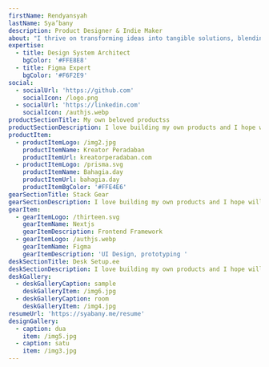 ```yaml
---
firstName: Rendyansyah
lastName: Sya’bany
description: Product Designer & Indie Maker
about: "I thrive on transforming ideas into tangible solutions, blending aesthetics with functionality to create products that delight users.\L\n\n\n\nThe empathy-driven approach allows me to create products that truly resonate with the end-users, making a positive impact on their lives. I am dedicated to human-centered design principles, where the user's experience takes center stage in every decision I make."
expertise:
  - title: Design System Architect
    bgColor: '#FFE8E8'
  - title: Figma Expert
    bgColor: '#F6F2E9'
social:
  - socialUrl: 'https://github.com'
    socialIcon: /logo.png
  - socialUrl: 'https://linkedin.com'
    socialIcon: /authjs.webp
productSectionTitle: My own beloved productss
productSectionDescription: I love building my own products and I hope will solve many problems.s
productItem:
  - productItemLogo: /img2.jpg
    productItemName: Kreator Peradaban
    productItemUrl: kreatorperadaban.com
  - productItemLogo: /prisma.svg
    productItemName: Bahagia.day
    productItemUrl: bahagia.day
    productItemBgColor: '#FFE4E6'
gearSectionTitle: Stack Gear
gearSectionDescription: I love building my own products and I hope will solve many problems.
gearItem:
  - gearItemLogo: /thirteen.svg
    gearItemName: Nextjs
    gearItemDescription: Frontend Framework
  - gearItemLogo: /authjs.webp
    gearItemName: Figma
    gearItemDescription: 'UI Design, prototyping '
deskSectionTitle: Desk Setup.ee
deskSectionDescription: I love building my own products and I hope will solve many problems.ee
deskGallery:
  - deskGalleryCaption: sample
    deskGalleryItem: /img6.jpg
  - deskGalleryCaption: room
    deskGalleryItem: /img4.jpg
resumeUrl: 'https://syabany.me/resume'
designGallery:
  - caption: dua
    item: /img5.jpg
  - caption: satu
    item: /img3.jpg
---
```





























